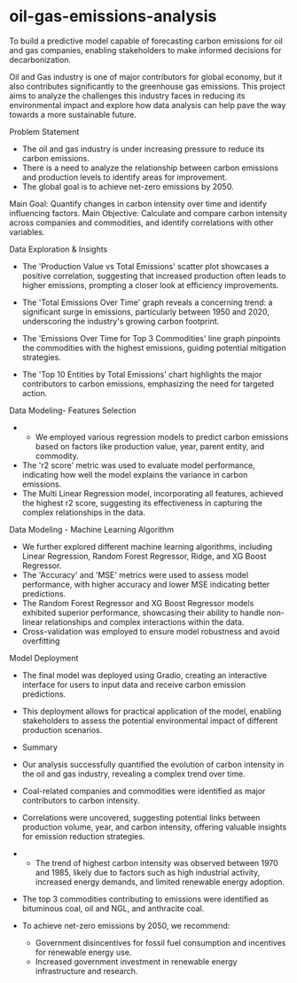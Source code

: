 # oil-gas-emissions-analysis
To build a predictive model capable of forecasting carbon emissions for oil and gas companies, enabling stakeholders to make informed decisions for decarbonization.

Oil and Gas industry is one of major contributors for global economy, but it also contributes significantly to the greenhouse gas emissions. This project aims to analyze the challenges this industry faces in reducing its environmental impact and explore how data analysis can help pave the way towards a more sustainable future.

Problem Statement
* The oil and gas industry is under increasing pressure to reduce its carbon emissions.
* There is a need to analyze the relationship between carbon emissions and production levels to identify areas for improvement.
* The global goal is to achieve net-zero emissions by 2050.

Main Goal: Quantify changes in carbon intensity over time and identify influencing factors.
Main Objective: Calculate and compare carbon intensity across companies and commodities, and identify correlations with other variables.

Data Exploration & Insights
* The 'Production Value vs Total Emissions' scatter plot showcases a positive correlation, suggesting that increased production often leads to higher emissions, prompting a closer look at efficiency improvements.

* The 'Total Emissions Over Time' graph reveals a concerning trend: a significant surge in emissions, particularly between 1950 and 2020, underscoring the industry's   growing carbon footprint.


* The 'Emissions Over Time for Top 3 Commodities' line graph pinpoints the commodities with the highest emissions, guiding potential mitigation strategies.

* The 'Top 10 Entities by Total Emissions' chart highlights the major contributors to carbon emissions, emphasizing the need for targeted action.

Data Modeling- Features Selection
* * We employed various regression models to predict carbon emissions based on factors like production value, year, parent entity, and commodity.
* The 'r2 score' metric was used to evaluate model performance, indicating how well the model explains the variance in carbon emissions.
* The Multi Linear Regression model, incorporating all features, achieved the highest r2 score, suggesting its effectiveness in capturing the complex relationships in the data.

Data Modeling - Machine Learning Algorithm
* We further explored different machine learning algorithms, including Linear Regression, Random Forest Regressor, Ridge, and XG Boost Regressor.
* The 'Accuracy' and 'MSE' metrics were used to assess model performance, with higher accuracy and lower MSE indicating better predictions.
* The Random Forest Regressor and XG Boost Regressor models exhibited superior performance, showcasing their ability to handle non-linear relationships and complex interactions within the data.
* Cross-validation was employed to ensure model robustness and avoid overfitting

Model Deployment
* The final model was deployed using Gradio, creating an interactive interface for users to input data and receive carbon emission predictions.
* This deployment allows for practical application of the model, enabling stakeholders to assess the potential environmental impact of different production scenarios.

* Summary
* Our analysis successfully quantified the evolution of carbon intensity in the oil and gas industry, revealing a complex trend over time.
* Coal-related companies and commodities were identified as major contributors to carbon intensity.
* Correlations were uncovered, suggesting potential links between production volume, year, and carbon intensity, offering valuable insights for emission reduction strategies.
* * The trend of highest carbon intensity was observed between 1970 and 1985, likely due to factors such as high industrial activity, increased energy demands, and limited renewable energy adoption.
* The top 3 commodities contributing to emissions were identified as bituminous coal, oil and NGL, and anthracite coal.
* To achieve net-zero emissions by 2050, we recommend:
    * Government disincentives for fossil fuel consumption and incentives for renewable energy use.
    * Increased government investment in renewable energy infrastructure and research.
